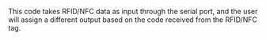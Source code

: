 This code takes RFID/NFC data as input through the serial port, and the user will assign a different output based on the code received from the RFID/NFC tag.